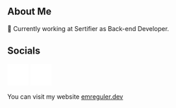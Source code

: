 ##  About Me
💚 Currently working at Sertifier as Back-end Developer. <br />

## Socials
[![LinkedIn](https://raw.githubusercontent.com/CLorant/readme-social-icons/main/medium/light/linkedin.svg)](https://linkedin.com/in/emregulerdev) 
[![Twitter](https://raw.githubusercontent.com/CLorant/readme-social-icons/main/medium/light/twitter-x.svg)](https://twitter.com/emregulerdev) 

You can visit my website [emreguler.dev](https://emreguler.dev)
